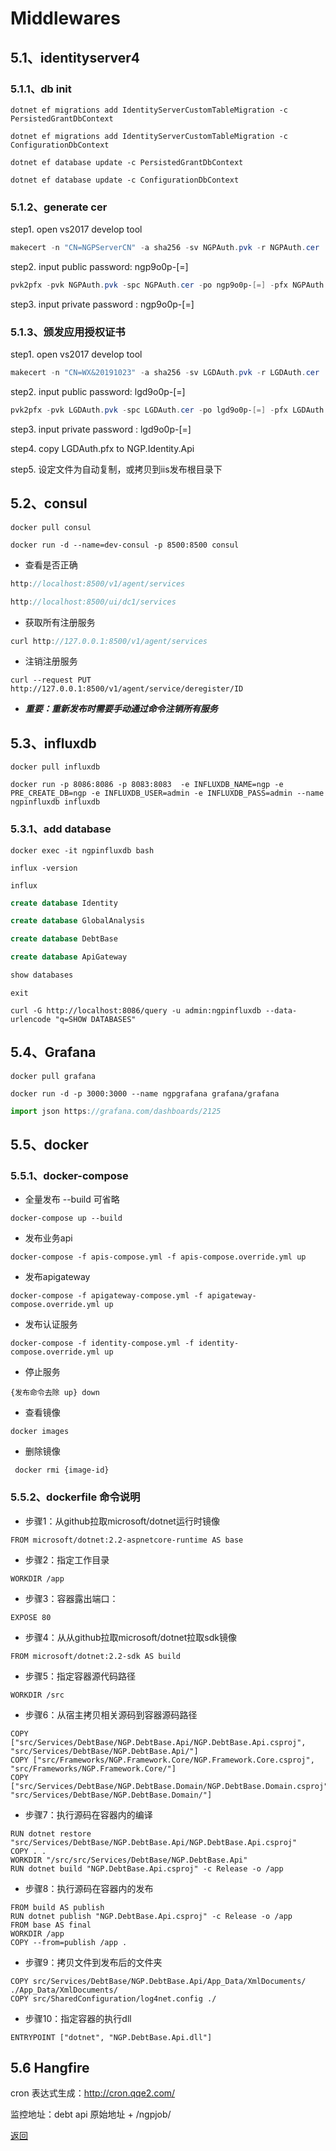 # Middlewares

## 5.1、identityserver4

### 5.1.1、db init

```shell
dotnet ef migrations add IdentityServerCustomTableMigration -c PersistedGrantDbContext
```

```shell
dotnet ef migrations add IdentityServerCustomTableMigration -c ConfigurationDbContext
```

```shell
dotnet ef database update -c PersistedGrantDbContext
```

```shell
dotnet ef database update -c ConfigurationDbContext
```

### 5.1.2、generate cer

step1. open vs2017 develop tool

```powershell
makecert -n "CN=NGPServerCN" -a sha256 -sv NGPAuth.pvk -r NGPAuth.cer
```

step2. input public password: ngp9o0p-[=]

```powershell
pvk2pfx -pvk NGPAuth.pvk -spc NGPAuth.cer -po ngp9o0p-[=] -pfx NGPAuth.pfx
```

step3. input private password : ngp9o0p-[=]

### 5.1.3、颁发应用授权证书

step1. open vs2017 develop tool

```powershell
makecert -n "CN=WX&20191023" -a sha256 -sv LGDAuth.pvk -r LGDAuth.cer
```

step2. input public password: lgd9o0p-[=]

```powershell
pvk2pfx -pvk LGDAuth.pvk -spc LGDAuth.cer -po lgd9o0p-[=] -pfx LGDAuth.pfx
```

step3. input private password : lgd9o0p-[=]

step4. copy LGDAuth.pfx to NGP.Identity.Api

step5. 设定文件为自动复制，或拷贝到iis发布根目录下

## 5.2、consul

```shell
docker pull consul
```

```shell
docker run -d --name=dev-consul -p 8500:8500 consul
```

- 查看是否正确

```js
http://localhost:8500/v1/agent/services
```

```js
http://localhost:8500/ui/dc1/services
```

- 获取所有注册服务

```js
curl http://127.0.0.1:8500/v1/agent/services
```

- 注销注册服务

```shell
curl --request PUT http://127.0.0.1:8500/v1/agent/service/deregister/ID
```

- ***重要：重新发布时需要手动通过命令注销所有服务***

## 5.3、influxdb

```shell
docker pull influxdb
```

```shell
docker run -p 8086:8086 -p 8083:8083  -e INFLUXDB_NAME=ngp -e PRE_CREATE_DB=ngp -e INFLUXDB_USER=admin -e INFLUXDB_PASS=admin --name ngpinfluxdb influxdb
```

### 5.3.1、add database

```shell
docker exec -it ngpinfluxdb bash
```

```shell
influx -version
```

```shell
influx
```

```sql
create database Identity
```

```sql
create database GlobalAnalysis
```

```sql
create database DebtBase
```

```sql
create database ApiGateway
```

```sql
show databases
```

```shell
exit
```

```shell
curl -G http://localhost:8086/query -u admin:ngpinfluxdb --data-urlencode "q=SHOW DATABASES"
```

## 5.4、Grafana

```shell
docker pull grafana
```

```shell
docker run -d -p 3000:3000 --name ngpgrafana grafana/grafana
```

```js
import json https://grafana.com/dashboards/2125
```

## 5.5、docker

### 5.5.1、docker-compose

- 全量发布 --build 可省略

```shell
docker-compose up --build
```

- 发布业务api

```shell
docker-compose -f apis-compose.yml -f apis-compose.override.yml up
```

- 发布apigateway

```shell
docker-compose -f apigateway-compose.yml -f apigateway-compose.override.yml up
```

- 发布认证服务

```shell
docker-compose -f identity-compose.yml -f identity-compose.override.yml up
```

- 停止服务

```shell
{发布命令去除 up} down
```

- 查看镜像

```shell
docker images
```

- 删除镜像

```shell
 docker rmi {image-id}
```

### 5.5.2、dockerfile 命令说明

- 步骤1：从github拉取microsoft/dotnet运行时镜像

```docker
FROM microsoft/dotnet:2.2-aspnetcore-runtime AS base
```

- 步骤2：指定工作目录

```docker
WORKDIR /app
```

- 步骤3：容器露出端口：

```docker
EXPOSE 80
```

- 步骤4：从从github拉取microsoft/dotnet拉取sdk镜像

```docker
FROM microsoft/dotnet:2.2-sdk AS build
```

- 步骤5：指定容器源代码路径

```docker
WORKDIR /src
```

- 步骤6：从宿主拷贝相关源码到容器源码路径

```docker
COPY ["src/Services/DebtBase/NGP.DebtBase.Api/NGP.DebtBase.Api.csproj", "src/Services/DebtBase/NGP.DebtBase.Api/"]
COPY ["src/Frameworks/NGP.Framework.Core/NGP.Framework.Core.csproj", "src/Frameworks/NGP.Framework.Core/"]
COPY ["src/Services/DebtBase/NGP.DebtBase.Domain/NGP.DebtBase.Domain.csproj", "src/Services/DebtBase/NGP.DebtBase.Domain/"]
```

- 步骤7：执行源码在容器内的编译

```docker
RUN dotnet restore "src/Services/DebtBase/NGP.DebtBase.Api/NGP.DebtBase.Api.csproj"
COPY . .
WORKDIR "/src/src/Services/DebtBase/NGP.DebtBase.Api"
RUN dotnet build "NGP.DebtBase.Api.csproj" -c Release -o /app
```

- 步骤8：执行源码在容器内的发布

```docker
FROM build AS publish
RUN dotnet publish "NGP.DebtBase.Api.csproj" -c Release -o /app
FROM base AS final
WORKDIR /app
COPY --from=publish /app .
```

- 步骤9：拷贝文件到发布后的文件夹

```docker
COPY src/Services/DebtBase/NGP.DebtBase.Api/App_Data/XmlDocuments/ ./App_Data/XmlDocuments/
COPY src/SharedConfiguration/log4net.config ./
```

- 步骤10：指定容器的执行dll

```docker
ENTRYPOINT ["dotnet", "NGP.DebtBase.Api.dll"]
```

## 5.6 Hangfire

cron 表达式生成：http://cron.qqe2.com/

监控地址：debt api 原始地址 + /ngpjob/

[返回](../README.md)
